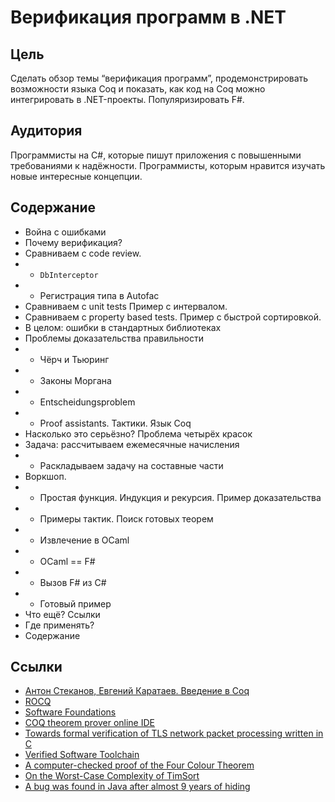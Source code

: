 # Верификация программ в .NET

## Цель
Сделать обзор темы “верификация программ”, продемонстрировать возможности языка Coq и показать, как код на Coq можно интегрировать в .NET-проекты.
Популяризировать F#.

## Аудитория
Программисты на C#, которые пишут приложения с повышенными требованиями к надёжности.
Программисты, которым нравится изучать новые интересные концепции.

## Содержание
* Война с ошибками
* Почему верификация?
* Сравниваем с code review.
* * `DbInterceptor`
* * Регистрация типа в Autofac
* Сравниваем с unit tests
  Пример с интервалом.
* Сравниваем c property based tests.
  Пример с быстрой сортировкой.
* В целом: ошибки в стандартных библиотеках
* Проблемы доказательства правильности
* * Чёрч и Тьюринг
* * Законы Моргана
* * Entscheidungsproblem
* * Proof assistants. Тактики. Язык Coq
* Насколько это серьёзно? Проблема четырёх красок
* Задача: рассчитываем ежемесячные начисления
* * Раскладываем задачу на составные части
* Воркшоп.
* * Простая функция. Индукция и рекурсия. Пример доказательства
* * Примеры тактик. Поиск готовых теорем
* * Извлечение в OCaml
* * OCaml == F#
* * Вызов F# из C#
* * Готовый пример
* Что ещё? Ссылки
* Где применять?
* Содержание

## Ссылки
* [Антон Стеканов, Евгений Каратаев. Введение в Coq](https://youtube.com/playlist?list=PLfkikHwnACaU3SFlJZ-fB2hZKppA6GfrM&si=qXOeQ1QAaNA1Wa9j)
* [ROCQ](https://rocq-prover.org/)
* [Software Foundations](https://softwarefoundations.cis.upenn.edu/)
* [COQ theorem prover online IDE](https://jscoq.github.io/scratchpad.html)
* [Towards formal verification of TLS network packet processing written in C](https://staff.aist.go.jp/reynald.affeldt/documents/plpv2013-affeldt-marti.pdf)
* [Verified Software Toolchain](https://vst.cs.princeton.edu/)
* [A computer-checked proof of the Four Colour Theorem](https://www2.tcs.ifi.lmu.de/~abel/lehre/WS07-08/CAFR/4colproof.pdf)
* [On the Worst-Case Complexity of TimSort](https://drops.dagstuhl.de/storage/00lipics/lipics-vol112-esa2018/LIPIcs.ESA.2018.4/LIPIcs.ESA.2018.4.pdf)
* [A bug was found in Java after almost 9 years of hiding](https://dev.to/matheusgomes062/a-bug-was-found-in-java-after-almost-9-years-of-hiding-2d4k)
